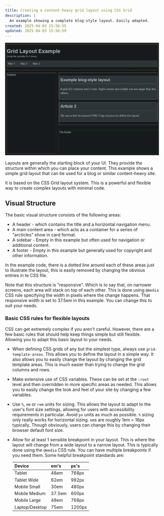 ```yaml
---
title: Creating a content-heavy grid layout using CSS Grid
description: |
  An example showing a complete blog-style layout. Easily adapted.
created: 2025-04-03 15:56:55
updated: 2025-04-03 15:56:59
---
```


![grid layout](grid-layout.png)

Layouts are generally the starting block of your UI. They provide the structure within which you can place your content. This example shows a simple grid layout that can be used for a blog or similar content-heavy site.

It is based on the CSS Grid layout system. This is a powerful and flexible way to create complex layouts with minimal code.

## Visual Structure

The basic visual structure consists of the following areas:

- A header - which contains the title and a horizontal navigation menu.
- A main content area - which acts as a container for a series of "arcticles" show in card format.
- A sidebar - Empty in this example but often used for navigation or additional content.
- A footer - Empty in this example but generally used for copyright and other information.

In the example code, there is a dotted line around each of these areas just to illustrate the layout, this is easily removed by changing the obvious entries in te CSS file.

Note that this structure is "responsive". Which is to say that, on narrower screens, each area will stack on top of each other. This is done using  `@media` CSS rule specifying the width in pixels where the change happens. That responsive width is set to 37.5em in this example. You can change this to suit your needs.

### Basic CSS rules for flexible layouts

CSS can get extremely complex if you aren't careful. However, there are a few basic rules that should help keep things simple but still flexible. Allowing you to adapt this basic layout to your needs.

- When defining CSS grids of any but the simplest type, always use `grid-template-areas`. This allows you to define the layout in a simple way. It also allows you to easily change the layout by changing the grid template areas. This is much easier than trying to change the grid columns and rows.
- Make extensive use of CSS variables. These can be set at the `:root` level and then overridden in more specific areas as needed. This allows you to easily change the look and feel of your site by changing a few variables.
- Use `%`, `em` or `rem` units for sizing. This allows the layout to adapt to the user's font size settings, allowing for users with accessibility requirements in particular. Avoid `px` units as much as possible. `%` sizing only really works for horizontal sizing. `em`s are roughly 1em = 16px typically. Though obviously, users can change this by changing their browser default font size.

- Allow for at least 1 sensible breakpoint in your layout. This is where the layout will change from a wide layout to a narrow layout. This is typically done using the `@media` CSS rule. You can have multiple breakpoints if you need them. Some helpful breakpoint standards are:

  | Device         | em's   | px's   |
  | -------------- | ------ | ------ |
  | Tablet         | 48em   | 768px  |
  | Tablet Wide    | 62em   | 992px  |
  | Mobile Small   | 30em   | 480px  |
  | Mobile Medium  | 37.5em | 600px  |
  | Mobile Large   | 48em   | 768px  |
  | Laptop/Desktop | 75em   | 1200px |

  
